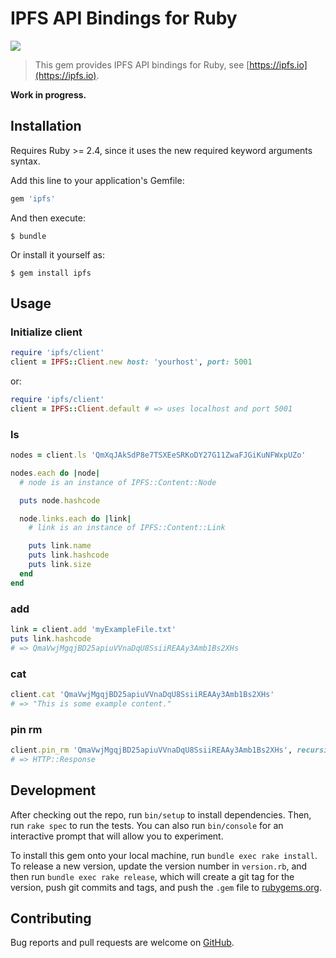 # IPFS API Bindings for Ruby

![](https://ipfs.io/ipfs/QmQJ68PFMDdAsgCZvA1UVzzn18asVcf7HVvCDgpjiSCAse)

> This gem provides IPFS API bindings for Ruby, see [https://ipfs.io](https://ipfs.io).

**Work in progress.**

## Installation
Requires Ruby >= 2.4, since it uses the new required keyword arguments syntax.

Add this line to your application's Gemfile:

```ruby
gem 'ipfs'
```

And then execute:

    $ bundle

Or install it yourself as:

    $ gem install ipfs

## Usage
### Initialize client

```ruby
require 'ipfs/client'
client = IPFS::Client.new host: 'yourhost', port: 5001
```

or:

```ruby
require 'ipfs/client'
client = IPFS::Client.default # => uses localhost and port 5001
```

### ls

```ruby
nodes = client.ls 'QmXqJAkSdP8e7TSXEeSRKoDY27G11ZwaFJGiKuNFWxpUZo'

nodes.each do |node|
  # node is an instance of IPFS::Content::Node

  puts node.hashcode

  node.links.each do |link|
    # link is an instance of IPFS::Content::Link

    puts link.name
    puts link.hashcode
    puts link.size
  end
end
```

### add
```ruby
link = client.add 'myExampleFile.txt'
puts link.hashcode
# => QmaVwjMgqjBD25apiuVVnaDqU8SsiiREAAy3Amb1Bs2XHs
```

### cat
```ruby
client.cat 'QmaVwjMgqjBD25apiuVVnaDqU8SsiiREAAy3Amb1Bs2XHs'
# => "This is some example content."
```

### pin rm
```ruby
client.pin_rm 'QmaVwjMgqjBD25apiuVVnaDqU8SsiiREAAy3Amb1Bs2XHs', recursive: true
# => HTTP::Response
```

## Development

After checking out the repo, run `bin/setup` to install dependencies. Then, run `rake spec` to run the tests. You can also run `bin/console` for an interactive prompt that will allow you to experiment.

To install this gem onto your local machine, run `bundle exec rake install`. To release a new version, update the version number in `version.rb`, and then run `bundle exec rake release`, which will create a git tag for the version, push git commits and tags, and push the `.gem` file to [rubygems.org](https://rubygems.org).

## Contributing

Bug reports and pull requests are welcome on [GitHub](https://github.com/Fryie/ipfs-ruby).
